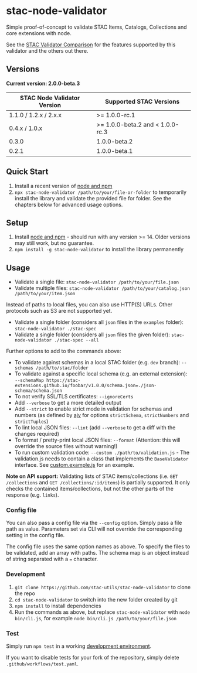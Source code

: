 # stac-node-validator

Simple proof-of-concept to validate STAC Items, Catalogs, Collections and core extensions with node.

See the [STAC Validator Comparison](COMPARISON.md) for the features supported by this validator and the others out there.

## Versions

**Current version: 2.0.0-beta.3**

| STAC Node Validator Version | Supported STAC Versions |
| --------------------------- | ----------------------- |
| 1.1.0 / 1.2.x / 2.x.x       | >= 1.0.0-rc.1           |
| 0.4.x / 1.0.x               | >= 1.0.0-beta.2 and < 1.0.0-rc.3 |
| 0.3.0                       | 1.0.0-beta.2            |
| 0.2.1                       | 1.0.0-beta.1            |

## Quick Start

1. Install a recent version of [node and npm](https://nodejs.org)
2. `npx stac-node-validator /path/to/your/file-or-folder` to temporarily install the library and validate the provided file for folder. See the chapters below for advanced usage options.

## Setup

1. Install [node and npm](https://nodejs.org) - should run with any version >= 14. Older versions may still work, but no guarantee.
2. `npm install -g stac-node-validator` to install the library permanently

## Usage

- Validate a single file: `stac-node-validator /path/to/your/file.json`
- Validate multiple files: `stac-node-validator /path/to/your/catalog.json /path/to/your/item.json`

Instead of paths to local files, you can also use HTTP(S) URLs. Other protocols such as S3 are not supported yet.

- Validate a single folder (considers all `json` files in the `examples` folder): `stac-node-validator ./stac-spec`
- Validate a single folder (considers all `json` files the given folder): `stac-node-validator ./stac-spec --all`

Further options to add to the commands above:

- To validate against schemas in a local STAC folder (e.g. `dev` branch): `--schemas /path/to/stac/folder`
- To validate against a specific local schema (e.g. an external extension): `--schemaMap https://stac-extensions.github.io/foobar/v1.0.0/schema.json=./json-schema/schema.json`
- To not verify SSL/TLS certificates: `--ignoreCerts`
- Add `--verbose` to get a more detailed output
- Add `--strict` to enable strict mode in validation for schemas and numbers (as defined by [ajv](https://ajv.js.org/strict-mode.html) for options `strictSchema`, `strictNumbers` and `strictTuples`)
- To lint local JSON files: `--lint` (add `--verbose` to get a diff with the changes required)
- To format / pretty-print local JSON files: `--format` (Attention: this will override the source files without warning!)
- To run custom validation code: `--custom ./path/to/validation.js` - The validation.js needs to contain a class that implements the `BaseValidator` interface. See [custom.example.js](./custom.example.js) for an example.

**Note on API support:** Validating lists of STAC items/collections (i.e. `GET /collections` and `GET /collections/:id/items`) is partially supported.
It only checks the contained items/collections, but not the other parts of the response (e.g. `links`).

### Config file

You can also pass a config file via the `--config` option. Simply pass a file path as value.
Parameters set via CLI will not override the corresponding setting in the config file.

The config file uses the same option names as above.
To specify the files to be validated, add an array with paths.
The schema map is an object instead of string separated with a `=` character.

### Development

1. `git clone https://github.com/stac-utils/stac-node-validator` to clone the repo
2. `cd stac-node-validator` to switch into the new folder created by git
3. `npm install` to install dependencies
4. Run the commands as above, but replace `stac-node-validator` with `node bin/cli.js`, for example `node bin/cli.js /path/to/your/file.json`

### Test

Simply run `npm test` in a working [development environment](#development).

If you want to disable tests for your fork of the repository, simply delete `.github/workflows/test.yaml`.

